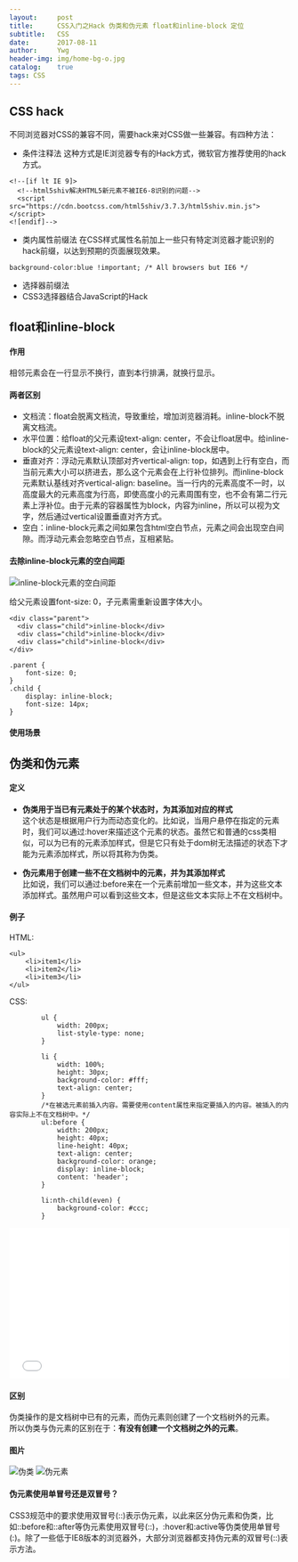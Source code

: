 ```yaml
---
layout:     post
title:      CSS入门之Hack 伪类和伪元素 float和inline-block 定位
subtitle:   CSS
date:       2017-08-11
author:     Ywg
header-img: img/home-bg-o.jpg
catalog:    true
tags: CSS
---
```


## CSS hack
不同浏览器对CSS的兼容不同，需要hack来对CSS做一些兼容。有四种方法：
- 条件注释法
这种方式是IE浏览器专有的Hack方式，微软官方推荐使用的hack方式。
```
<!--[if lt IE 9]>
  <!--html5shiv解决HTML5新元素不被IE6-8识别的问题-->  
  <script src="https://cdn.bootcss.com/html5shiv/3.7.3/html5shiv.min.js"></script>
<![endif]-->
```
- 类内属性前缀法
在CSS样式属性名前加上一些只有特定浏览器才能识别的hack前缀，以达到预期的页面展现效果。
```	
background-color:blue !important; /* All browsers but IE6 */
```
- 选择器前缀法
- CSS3选择器结合JavaScript的Hack

## float和inline-block
#### 作用
相邻元素会在一行显示不换行，直到本行排满，就换行显示。

#### 两者区别
- 文档流：float会脱离文档流，导致重绘，增加浏览器消耗。inline-block不脱离文档流。
- 水平位置：给float的父元素设text-align: center，不会让float居中。给inline-block的父元素设text-align: center，会让inline-block居中。
- 垂直对齐：浮动元素默认顶部对齐vertical-align: top，如遇到上行有空白，而当前元素大小可以挤进去，那么这个元素会在上行补位排列。而inline-block元素默认基线对齐vertical-align: baseline。当一行内的元素高度不一时，以高度最大的元素高度为行高，即使高度小的元素周围有空，也不会有第二行元素上浮补位。由于元素的容器属性为block，内容为inline，所以可以视为文字，然后通过vertical设置垂直对齐方式。
- 空白：inline-block元素之间如果包含html空白节点，元素之间会出现空白间隙。而浮动元素会忽略空白节点，互相紧贴。

#### 去除inline-block元素的空白间距
![inline-block元素的空白间距](https://cloud.githubusercontent.com/assets/12554487/21287532/db3c7752-c4a8-11e6-81df-81ce704d7955.png)

给父元素设置font-size: 0，子元素需重新设置字体大小。
```
<div class="parent">
  <div class="child">inline-block</div>
  <div class="child">inline-block</div>
  <div class="child">inline-block</div>
</div>
```
```
.parent {
    font-size: 0;
}
.child {
    display: inline-block;
    font-size: 14px;
}
```
#### 使用场景

## 伪类和伪元素
#### 定义
- **伪类用于当已有元素处于的某个状态时，为其添加对应的样式** <br>
这个状态是根据用户行为而动态变化的。比如说，当用户悬停在指定的元素时，我们可以通过:hover来描述这个元素的状态。虽然它和普通的css类相似，可以为已有的元素添加样式，但是它只有处于dom树无法描述的状态下才能为元素添加样式，所以将其称为伪类。<br>

- **伪元素用于创建一些不在文档树中的元素，并为其添加样式** <br>
比如说，我们可以通过:before来在一个元素前增加一些文本，并为这些文本添加样式。虽然用户可以看到这些文本，但是这些文本实际上不在文档树中。

#### 例子
HTML:
```
<ul>
    <li>item1</li>
    <li>item2</li>
    <li>item3</li>
</ul>
```
CSS:
```
        ul {
            width: 200px;
            list-style-type: none;
        }

        li {
            width: 100%;
            height: 30px;
            background-color: #fff;
            text-align: center;
        }
        /*在被选元素前插入内容。需要使用content属性来指定要插入的内容。被插入的内容实际上不在文档树中。*/
        ul:before { 
            width: 200px;
            height: 40px;
            line-height: 40px;
            text-align: center;
            background-color: orange;
            display: inline-block;
            content: 'header';
        }

        li:nth-child(even) {
            background-color: #ccc;
        }
```

<iframe height='271' scrolling='no' title='CSS　伪元素' src='//codepen.io/ywg228/embed/aywjBp/?height=271&theme-id=0&default-tab=css,result&embed-version=2' frameborder='no' allowtransparency='true' allowfullscreen='true' style='width: 100%;'>See the Pen <a href='https://codepen.io/ywg228/pen/aywjBp/'>CSS　伪元素</a> by Mr.Yang (<a href='https://codepen.io/ywg228'>@ywg228</a>) on <a href='https://codepen.io'>CodePen</a>.
</iframe>

#### 区别
伪类操作的是文档树中已有的元素，而伪元素则创建了一个文档树外的元素。 <br>
所以伪类与伪元素的区别在于：**有没有创建一个文档树之外的元素**。

#### 图片
![伪类](http://www.alloyteam.com/wp-content/uploads/2016/05/%E4%BC%AA%E7%B1%BB.png)
![伪元素](http://www.alloyteam.com/wp-content/uploads/2016/05/%E4%BC%AA%E5%85%83%E7%B4%A0.png)

#### 伪元素使用单冒号还是双冒号？
CSS3规范中的要求使用双冒号(::)表示伪元素，以此来区分伪元素和伪类，比如::before和::after等伪元素使用双冒号(::)，:hover和:active等伪类使用单冒号(:)。除了一些低于IE8版本的浏览器外，大部分浏览器都支持伪元素的双冒号(::)表示方法。
